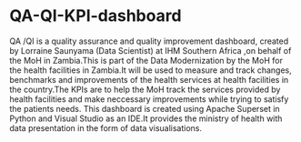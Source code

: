 # QA-QI-KPI-dashboard
QA /QI is a quality assurance and quality improvement dashboard, created  by Lorraine Saunyama (Data Scientist) at IHM Southern Africa ,on behalf of the MoH in Zambia.This is part of the  Data Modernization  by the MoH for the health facilities in Zambia.It will be used to measure and track changes, benchmarks and improvements of the health services at health facilities in the country.The KPIs are to help the MoH track the services provided by health facilities and make neccessary improvements while trying to satisfy the patients needs.
This dashboard is created using Apache Superset in Python and Visual Studio as an IDE.It provides the ministry of health with data presentation in the form of data visualisations. 
 
